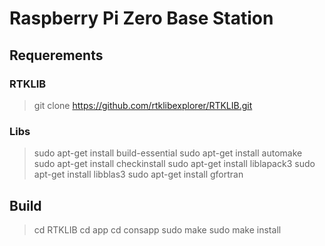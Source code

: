 # Raspberry Pi Zero Base Station

## Requerements

### RTKLIB

> git clone https://github.com/rtklibexplorer/RTKLIB.git

### Libs

> sudo apt-get install build-essential
sudo apt-get install automake
sudo apt-get install checkinstall
sudo apt-get install liblapack3
sudo apt-get install libblas3
sudo apt-get install gfortran

## Build

> cd RTKLIB
> cd app
> cd consapp
> sudo make
> sudo make install